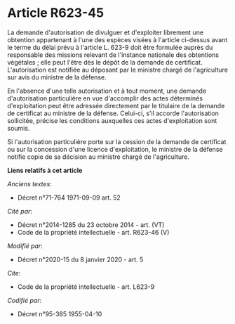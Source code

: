 # Article R623-45

La demande d'autorisation de divulguer et d'exploiter librement une obtention appartenant à l'une des espèces visées à
l'article ci-dessus avant le terme du délai prévu à l'article L. 623-9 doit être formulée auprès du responsable des missions
relevant de l'instance nationale des obtentions végétales ; elle peut l'être dès le dépôt de la demande de certificat.
L'autorisation est notifiée au déposant par le ministre chargé de l'agriculture sur avis du     ministre de la défense. 

En l'absence d'une telle autorisation et à tout moment, une demande d'autorisation particulière en vue d'accomplir des actes
déterminés d'exploitation peut être adressée directement par le titulaire de la demande de certificat au     ministre de la
défense. Celui-ci, s'il accorde l'autorisation sollicitée, précise les conditions auxquelles ces actes d'exploitation sont
soumis. 

Si l'autorisation particulière porte sur la cession de la demande de certificat ou sur la concession d'une licence
d'exploitation, le     ministre de la défense notifie copie de sa décision au ministre chargé de l'agriculture.

**Liens relatifs à cet article**

_Anciens textes_:

  - Décret n°71-764 1971-09-09 art. 52

_Cité par_:

  - Décret n°2014-1285 du 23 octobre 2014 - art. (VT)
  - Code de la propriété intellectuelle - art. R623-46 (V)

_Modifié par_:

  - Décret n°2020-15 du 8 janvier 2020 - art. 5

_Cite_:

  - Code de la propriété intellectuelle - art. L623-9

_Codifié par_:

  - Décret n°95-385 1955-04-10
